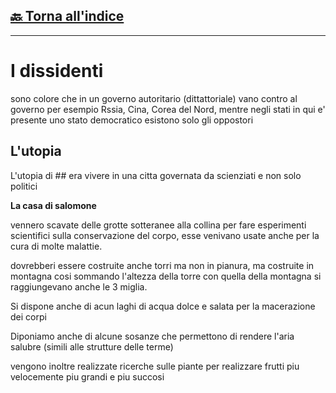 ## [🔙 Torna all'indice](../index.md)
---

# I dissidenti 

sono colore che in un governo autoritario (dittattoriale) vano contro al governo per esempio Rssia, Cina, Corea del Nord, mentre negli stati in qui e' presente uno stato democratico esistono solo gli oppostori

## L'utopia

L'utopia di ## era vivere in una citta governata da scienziati e non solo politici

**La casa di salomone**

vennero scavate delle grotte sotteranee alla collina per fare esperimenti scientifici sulla conservazione del corpo, esse venivano usate anche per la cura di molte malattie.

dovrebberi essere costruite anche torri ma non in pianura, ma costruite in montagna cosi sommando l'altezza della torre con quella della montagna si raggiungevano anche le 3 miglia.

Si dispone anche di acun laghi di acqua dolce e salata per la macerazione dei corpi

Diponiamo anche di alcune sosanze che permettono di rendere l'aria salubre (simili alle strutture delle terme)

vengono inoltre realizzate ricerche sulle piante per realizzare frutti piu velocemente piu grandi e piu succosi 

